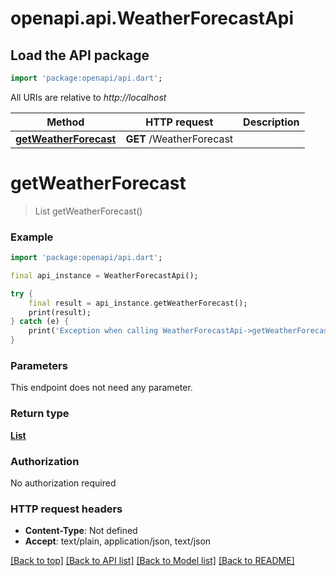 # openapi.api.WeatherForecastApi

## Load the API package
```dart
import 'package:openapi/api.dart';
```

All URIs are relative to *http://localhost*

Method | HTTP request | Description
------------- | ------------- | -------------
[**getWeatherForecast**](WeatherForecastApi.md#getweatherforecast) | **GET** /WeatherForecast | 


# **getWeatherForecast**
> List<WeatherForecast> getWeatherForecast()



### Example
```dart
import 'package:openapi/api.dart';

final api_instance = WeatherForecastApi();

try {
    final result = api_instance.getWeatherForecast();
    print(result);
} catch (e) {
    print('Exception when calling WeatherForecastApi->getWeatherForecast: $e\n');
}
```

### Parameters
This endpoint does not need any parameter.

### Return type

[**List<WeatherForecast>**](WeatherForecast.md)

### Authorization

No authorization required

### HTTP request headers

 - **Content-Type**: Not defined
 - **Accept**: text/plain, application/json, text/json

[[Back to top]](#) [[Back to API list]](../README.md#documentation-for-api-endpoints) [[Back to Model list]](../README.md#documentation-for-models) [[Back to README]](../README.md)

